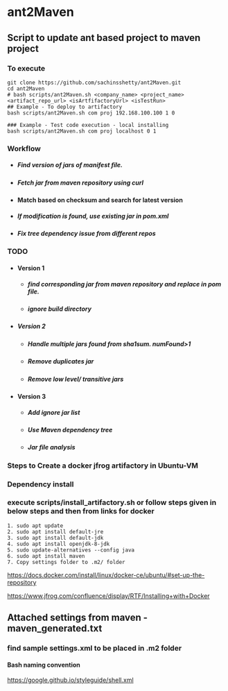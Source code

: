 # ant2Maven

## Script to update ant based project to maven project


### To execute
```
git clone https://github.com/sachinsshetty/ant2Maven.git
cd ant2Maven
# bash scripts/ant2Maven.sh <company_name> <project_name> <artifact_repo_url> <isArtfifactoryUrl> <isTestRun>
## Example - To deploy to artifactory
bash scripts/ant2Maven.sh com proj 192.168.100.100 1 0

### Example - Test code execution - local installing
bash scripts/ant2Maven.sh com proj localhost 0 1

```
### Workflow
* ##### Find version of jars of manifest file.
* ##### Fetch jar from maven repository using curl
* #### Match based on checksum and search for latest version
* ##### If modification is found, use existing jar in pom.xml
* ##### Fix tree dependency issue from different repos

### TODO

* #### Version 1

    * ##### find corresponding jar from maven repository and replace in pom file.
    * ##### ignore build directory
* ##### Version 2
    * ##### Handle multiple jars found from sha1sum. numFound>1
    * ##### Remove duplicates jar
    * ##### Remove low level/ transitive jars

* #### Version 3
    * ##### Add ignore jar list
    * ##### Use Maven dependency tree
    * ##### Jar file analysis


### Steps to Create a docker jfrog artifactory in Ubuntu-VM

### Dependency install


### execute scripts/install_artifactory.sh or follow steps given in below steps and then from links for docker

````
1. sudo apt update
2. sudo apt install default-jre
3. sudo apt install default-jdk
4. sudo apt install openjdk-8-jdk
5. sudo update-alternatives --config java
6. sudo apt install maven
7. Copy settings folder to .m2/ folder
````

https://docs.docker.com/install/linux/docker-ce/ubuntu/#set-up-the-repository


https://www.jfrog.com/confluence/display/RTF/Installing+with+Docker


## Attached settings from maven - maven_generated.txt
### find sample settings.xml to be placed in .m2 folder

#### Bash naming convention
https://google.github.io/styleguide/shell.xml
